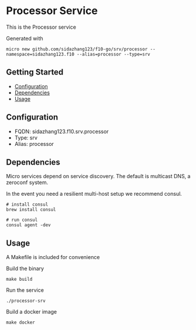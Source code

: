 # Processor Service

This is the Processor service

Generated with

```
micro new github.com/sidazhang123/f10-go/srv/processor --namespace=sidazhang123.f10 --alias=processor --type=srv
```

## Getting Started

- [Configuration](#configuration)
- [Dependencies](#dependencies)
- [Usage](#usage)

## Configuration

- FQDN: sidazhang123.f10.srv.processor
- Type: srv
- Alias: processor

## Dependencies

Micro services depend on service discovery. The default is multicast DNS, a zeroconf system.

In the event you need a resilient multi-host setup we recommend consul.

```
# install consul
brew install consul

# run consul
consul agent -dev
```

## Usage

A Makefile is included for convenience

Build the binary

```
make build
```

Run the service
```
./processor-srv
```

Build a docker image
```
make docker
```